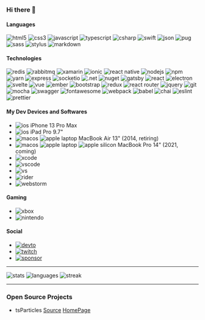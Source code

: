 ### Hi there 👋

#### Languages

![html5](https://img.shields.io/badge/HTML5-E34F26?style=for-the-badge&logo=html5&logoColor=white)
![css3](https://img.shields.io/badge/CSS3-1572B6?style=for-the-badge&logo=css3&logoColor=white)
![javascript](https://img.shields.io/badge/JavaScript-323330?style=for-the-badge&logo=javascript&logoColor=F7DF1E)
![typescript](https://img.shields.io/badge/TypeScript-007ACC?style=for-the-badge&logo=typescript&logoColor=white)
![csharp](https://img.shields.io/badge/C%23-239120?style=for-the-badge&logo=c-sharp&logoColor=white)
![swift](https://img.shields.io/badge/Swift-FA7343?style=for-the-badge&logo=swift&logoColor=white)
![json](https://img.shields.io/badge/json-5E5C5C?style=for-the-badge&logo=json&logoColor=white)
![pug](https://img.shields.io/badge/Pug-E3C29B?style=for-the-badge&logo=pug&logoColor=black)
![sass](https://img.shields.io/badge/Sass-CC6699?style=for-the-badge&logo=sass&logoColor=white)
![stylus](https://img.shields.io/badge/Stylus-333333?style=for-the-badge&logo=stylus&logoColor=white)
![markdown](https://img.shields.io/badge/Markdown-000000?style=for-the-badge&logo=markdown&logoColor=white)

#### Technologies

![redis](https://img.shields.io/badge/redis-%23DD0031.svg?&style=for-the-badge&logo=redis&logoColor=white)
![rabbitmq](https://img.shields.io/badge/rabbitmq-%23FF6600.svg?&style=for-the-badge&logo=rabbitmq&logoColor=white)
![xamarin](https://img.shields.io/badge/Xamarin-3498DB?style=for-the-badge&logo=xamarin&logoColor=white)
![ionic](https://img.shields.io/badge/Ionic-3880FF?style=for-the-badge&logo=ionic&logoColor=white)
![react native](https://img.shields.io/badge/React_Native-20232A?style=for-the-badge&logo=react&logoColor=61DAFB)
![nodejs](https://img.shields.io/badge/Node.js-339933?style=for-the-badge&logo=nodedotjs&logoColor=white)
![npm](https://img.shields.io/badge/npm-CB3837?style=for-the-badge&logo=npm&logoColor=white)
![yarn](https://img.shields.io/badge/Yarn-2C8EBB?style=for-the-badge&logo=yarn&logoColor=white)
![express](https://img.shields.io/badge/Express.js-000000?style=for-the-badge&logo=express&logoColor=white)
![socketio](https://img.shields.io/badge/Socket.io-010101?&style=for-the-badge&logo=Socket.io&logoColor=white)
![.net](https://img.shields.io/badge/.NET-512BD4?style=for-the-badge&logo=dotnet&logoColor=white)
![nuget](https://img.shields.io/badge/NuGet-004880?style=for-the-badge&logo=nuget&logoColor=white)
![gatsby](https://img.shields.io/badge/Gatsby-663399?style=for-the-badge&logo=gatsby&logoColor=white)
![react](https://img.shields.io/badge/React-20232A?style=for-the-badge&logo=react&logoColor=61DAFB)
![electron](https://img.shields.io/badge/Electron-2B2E3A?style=for-the-badge&logo=electron&logoColor=9FEAF9)
![svelte](https://img.shields.io/badge/Svelte-4A4A55?style=for-the-badge&logo=svelte&logoColor=FF3E00)
![vue](https://img.shields.io/badge/Vue.js-35495E?style=for-the-badge&logo=vuedotjs&logoColor=4FC08D)
![ember](https://img.shields.io/badge/Angular-DD0031?style=for-the-badge&logo=angular&logoColor=white)
![bootstrap](https://img.shields.io/badge/Bootstrap-563D7C?style=for-the-badge&logo=bootstrap&logoColor=white)
![redux](https://img.shields.io/badge/Redux-593D88?style=for-the-badge&logo=redux&logoColor=white)
![react router](https://img.shields.io/badge/React_Router-CA4245?style=for-the-badge&logo=react-router&logoColor=white)
![jquery](https://img.shields.io/badge/jQuery-0769AD?style=for-the-badge&logo=jquery&logoColor=white)
![git](https://img.shields.io/badge/Git-F05032?style=for-the-badge&logo=git&logoColor=white)
![mocha](https://img.shields.io/badge/Mocha-8D6748?style=for-the-badge&logo=Mocha&logoColor=white)
![swagger](https://img.shields.io/badge/Swagger-85EA2D?style=for-the-badge&logo=Swagger&logoColor=white)
![fontawesome](https://img.shields.io/badge/Font_Awesome-339AF0?style=for-the-badge&logo=fontawesome&logoColor=white)
![webpack](https://img.shields.io/badge/Webpack-8DD6F9?style=for-the-badge&logo=Webpack&logoColor=white)
![babel](https://img.shields.io/badge/Babel-F9DC3E?style=for-the-badge&logo=babel&logoColor=white)
![chai](https://img.shields.io/badge/chai-A30701?style=for-the-badge&logo=chai&logoColor=white)
![eslint](https://img.shields.io/badge/eslint-3A33D1?style=for-the-badge&logo=eslint&logoColor=white)
![prettier](https://img.shields.io/badge/prettier-1A2C34?style=for-the-badge&logo=prettier&logoColor=F7BA3E)

#### My Dev Devices and Softwares

- ![ios](https://img.shields.io/badge/iOS-000000?style=for-the-badge&logo=ios&logoColor=white) iPhone 13 Pro Max
- ![ios](https://img.shields.io/badge/iOS-000000?style=for-the-badge&logo=ios&logoColor=white) iPad Pro 9.7"
- ![macos](https://img.shields.io/badge/mac%20os-000000?style=for-the-badge&logo=apple&logoColor=white) ![apple laptop](https://img.shields.io/badge/Apple-laptop-999999?style=for-the-badge&logo=apple&logoColor=white) MacBook Air 13" (2014, retiring)
- ![macos](https://img.shields.io/badge/mac%20os-000000?style=for-the-badge&logo=apple&logoColor=white) ![apple laptop](https://img.shields.io/badge/Apple-laptop-999999?style=for-the-badge&logo=apple&logoColor=white) ![apple silicon](https://img.shields.io/badge/Apple-Apple_Silicon-FFFFFF?style=for-the-badge&logo=apple&logoColor=white) MacBook Pro 14" (2021, coming)
- ![xcode](https://img.shields.io/badge/Xcode-007ACC?style=flat-square&logo=Xcode&logoColor=white)
- ![vscode](https://img.shields.io/badge/Visual_Studio_Code-0078D4?style=for-the-badge&logo=visual%20studio%20code&logoColor=white)
- ![vs](https://img.shields.io/badge/Visual_Studio-5C2D91?style=for-the-badge&logo=visual%20studio&logoColor=white)
- ![rider](https://img.shields.io/badge/Rider-000000?style=for-the-badge&logo=Rider&logoColor=white)
- ![webstorm](https://img.shields.io/badge/WebStorm-000000?style=for-the-badge&logo=WebStorm&logoColor=white)

#### Gaming

- ![xbox](https://img.shields.io/badge/Xbox-107C10?style=for-the-badge&logo=xbox&logoColor=white)
- ![nintendo](https://img.shields.io/badge/Nintendo_Switch-E60012?style=for-the-badge&logo=nintendo-switch&logoColor=white)

#### Social

- [![devto](https://img.shields.io/badge/dev.to-0A0A0A?style=for-the-badge&logo=devdotto&logoColor=white)](https://dev.to/matteobruni)
- [![twitch](https://img.shields.io/badge/Twitch-9146FF?style=for-the-badge&logo=twitch&logoColor=white)](https://twitch.tv/hollowmatt)
- [![sponsor](https://img.shields.io/badge/sponsor-30363D?style=for-the-badge&logo=GitHub-Sponsors&logoColor=#white)](https://github.com/sponsors/matteobruni)

---

![stats](https://github-readme-stats.vercel.app/api?username=matteobruni)
![languages](https://github-readme-stats.vercel.app/api/top-langs/?username=matteobruni)
![streak](https://github-readme-streak-stats.herokuapp.com/?user=matteobruni)

---

### Open Source Projects

- tsParticles [Source](https://github.com/matteobruni/tsparticles) [HomePage](https://particles.js.org)
